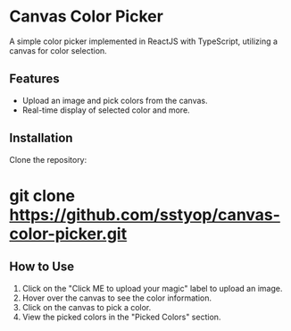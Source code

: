 # Canvas Color Picker

A simple color picker implemented in ReactJS with TypeScript, utilizing a canvas for color selection.

## Features

-   Upload an image and pick colors from the canvas.
-   Real-time display of selected color and more.

## Installation

Clone the repository:

# git clone https://github.com/sstyop/canvas-color-picker.git

## How to Use

1. Click on the "Click ME to upload your magic" label to upload an image.
2. Hover over the canvas to see the color information.
3. Click on the canvas to pick a color.
4. View the picked colors in the "Picked Colors" section.
